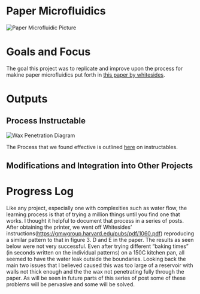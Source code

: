 Paper Microfluidics
=====================
![Paper Microfluidic Picture](https://i.imgur.com/aXYnpVF.jpg)

Goals and Focus
=================

The goal this project was to replicate and improve upon the process for makine paper microfluidics put forth in [this paper by whitesides](https://gmwgroup.harvard.edu/pubs/pdf/1060.pdf). 

Outputs
=============

## Process Instructable

![Wax Penetration Diagram](https://i.imgur.com/1nKXJLz.jpg)

The Process that we found effective is outlined [here](https://www.instructables.com/id/Wax-Paper-Microfluidics/) on instructables.


## Modifications and Integration into Other Projects



Progress Log
=================


Like any project, especially one with complexities such as water flow, the learning process is that of trying a million things until you find one that works. I thought it helpful to document that process in a series of posts. After obtaining the printer, we went off Whitesides’ instructions(https://gmwgroup.harvard.edu/pubs/pdf/1060.pdf) reproducing a similar pattern to that in figure 3. D and E in the paper. The results as seen below were not very successful. Even after trying different “baking times” (in seconds written on the individual patterns) on a 150C kitchen pan, all seemed to have the water leak outside the boundaries. Looking back the main two issues that I believed caused this was too large of a reservoir with walls not thick enough and the the wax not penetrating fully through the paper. As will be seen in future parts of this series of post some of these problems will be pervasive and some will be solved.
